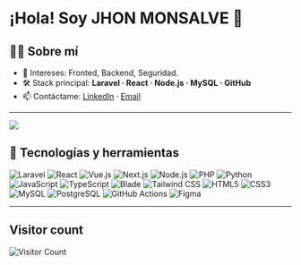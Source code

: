 # ¡Hola! Soy **JHON MONSALVE** 👋


## 🧑‍💻 Sobre mí

* 🎯 Intereses: Fronted, Backend, Seguridad.
* 🛠️ Stack principal: **Laravel · React · Node.js · MySQL · GitHub**
* 📫 Contáctame: [LinkedIn](https://www.linkedin.com/in/jhon-monsalve-96aba21b3/) · [Email](mailto:mjhon6811@gmail.com)

---
<div>
  <img src="https://github-readme-activity-graph.vercel.app/graph?username=Monsalve-11&bg_color=212121&color=ffffff&line=404db0&point=ffcd42&area=true&hide_border=true"/>
</div>


## 🧰 Tecnologías y herramientas

![Laravel](https://img.shields.io/badge/Laravel-FF2D20?logo=laravel\&logoColor=white)
![React](https://img.shields.io/badge/React-20232a?logo=react\&logoColor=61DAFB)
![Vue.js](https://img.shields.io/badge/Vue.js-4FC08D?logo=vuedotjs\&logoColor=white)
![Next.js](https://img.shields.io/badge/Next.js-000000?logo=nextdotjs\&logoColor=white)
![Node.js](https://img.shields.io/badge/Node.js-43853d?logo=node.js\&logoColor=white)
![PHP](https://img.shields.io/badge/PHP-777BB4?logo=php\&logoColor=white)
![Python](https://img.shields.io/badge/Python-3776AB?logo=python\&logoColor=white)
![JavaScript](https://img.shields.io/badge/JavaScript-F7DF1E?logo=javascript\&logoColor=black)
![TypeScript](https://img.shields.io/badge/TypeScript-3178C6?logo=typescript\&logoColor=white)
![Blade](https://img.shields.io/badge/Blade-FF2D20?logo=laravel\&logoColor=white)
![Tailwind CSS](https://img.shields.io/badge/Tailwind%20CSS-06B6D4?logo=tailwindcss\&logoColor=white)
![HTML5](https://img.shields.io/badge/HTML5-E34F26?logo=html5\&logoColor=white)
![CSS3](https://img.shields.io/badge/CSS3-1572B6?logo=css3\&logoColor=white)
![MySQL](https://img.shields.io/badge/MySQL-005C84?logo=mysql\&logoColor=white)
![PostgreSQL](https://img.shields.io/badge/PostgreSQL-316192?logo=postgresql\&logoColor=white)
![GitHub Actions](https://img.shields.io/badge/GitHub%20Actions-2088FF?logo=github-actions\&logoColor=white)
![Figma](https://img.shields.io/badge/Figma-F24E1E?logo=figma\&logoColor=white)

---
## Visitor count

![Visitor Count](https://komarev.com/ghpvc/?username=Monsalve-11&color=blue)

